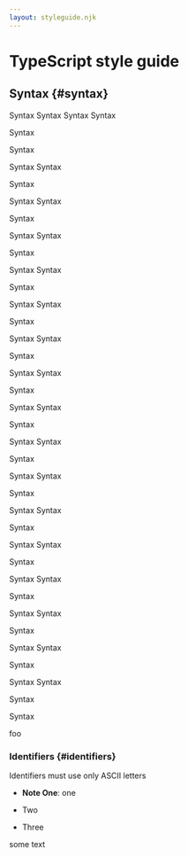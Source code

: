 ```yaml
---
layout: styleguide.njk
---
```


# TypeScript style guide

## Syntax {#syntax}

Syntax
Syntax
Syntax
Syntax

Syntax

Syntax

Syntax
Syntax

Syntax

Syntax
Syntax

Syntax

Syntax
Syntax

Syntax

Syntax
Syntax

Syntax

Syntax
Syntax

Syntax

Syntax
Syntax

Syntax

Syntax
Syntax

Syntax

Syntax
Syntax

Syntax

Syntax
Syntax

Syntax

Syntax
Syntax

Syntax

Syntax
Syntax

Syntax

Syntax
Syntax

Syntax

Syntax
Syntax

Syntax

Syntax
Syntax

Syntax

Syntax
Syntax

Syntax

Syntax
Syntax

Syntax

Syntax

foo

### Identifiers {#identifiers}
Identifiers must use only ASCII letters

* **Note One**: one

* Two

* Three

some text